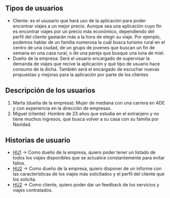 ## Tipos de usuarios

 - Cliente: es el ususario que hará uso de la aplicación para poder encontrar viajes a un mejor precio. Aunque sea una aplicación cuyo fin es encontrar viajes por un precio más económico, dependiendo del perfil del cliente gastarán más a la hora de elegir su viaje. Por ejemplo, podemos hablar de un familia numerosa la cuál busca turismo rural en el centro de una ciudad, de un grupo de jovenes que buscan un fin de semana en una casa rural, o de una pareja que busque una luna de miel. 
 - Dueño de la empresa: Será el usuario encargado de supervisar la demanda de viajes que recive la aplicación y qué tipo de usuario hace consumo de la dicha. También será el encargado de escuchar nuevas propuestas y mejoras para la aplicación por parte de los clientes 

## Descripción de los usuarios

1. Marta (dueña de la empresa): Mujer de mediana con una carrera en ADE y con experiencia en la dirección de empresas.
2. Miguel (cliente): Hombre de 23 años que estudia en el extranjero y no tiene muchos ingresos, que busca volver a su casa con su familia por Navidad.
 
## Historias de usuario

- [HU1](https://github.com/jlortega00/IV/issues/3) -> Como dueño de la empresa, quiero poder tener un listado de todos los viajes disponibles que se actualice constantemente para evitar fallos.
- [HU2](https://github.com/jlortega00/IV/issues/4) -> Como dueño de la empresa, quiero disponer de un informe con las características de los viajes más solicitados y el perfil del cliente que los solicita.
- [HU2](https://github.com/jlortega00/IV/issues/5) -> Como cliente, quiero poder dar un feedback de los servicios y viajes contratados.

